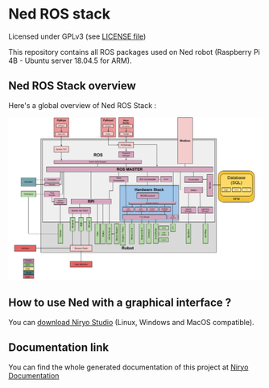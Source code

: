 # Ned ROS stack

Licensed under GPLv3 (see [LICENSE file](LICENSE))

This repository contains all ROS packages used on Ned robot (Raspberry Pi 4B - Ubuntu server 18.04.5 for ARM).
## Ned ROS Stack overview

Here's a global overview of Ned ROS Stack :

![Ned ros stack - global overview](sphinx_doc/images/stack/ros_stack_global_overview.png)
## How to use Ned with a graphical interface ?

You can [download Niryo Studio](https://niryo.com/download/?utm_source=github) (Linux, Windows and MacOS compatible).

## Documentation link

You can find the whole generated documentation of this project at [Niryo Documentation](https://www.docs.niryo.com/dev/ros/)
